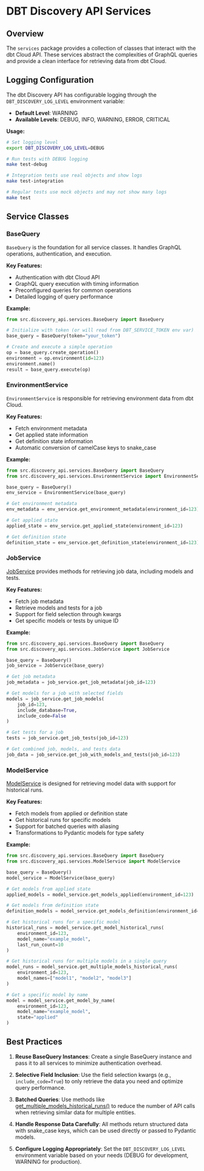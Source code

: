 # DBT Discovery API Services

## Overview

The `services` package provides a collection of classes that interact with the dbt Cloud API. These services abstract the complexities of GraphQL queries and provide a clean interface for retrieving data from dbt Cloud.

## Logging Configuration

The dbt Discovery API has configurable logging through the `DBT_DISCOVERY_LOG_LEVEL` environment variable:

- **Default Level**: WARNING
- **Available Levels**: DEBUG, INFO, WARNING, ERROR, CRITICAL

**Usage:**
```bash
# Set logging level
export DBT_DISCOVERY_LOG_LEVEL=DEBUG

# Run tests with DEBUG logging
make test-debug

# Integration tests use real objects and show logs
make test-integration

# Regular tests use mock objects and may not show many logs
make test
```

## Service Classes

### BaseQuery

`BaseQuery` is the foundation for all service classes. It handles GraphQL operations, authentication, and execution.

**Key Features:**
- Authentication with dbt Cloud API
- GraphQL query execution with timing information
- Preconfigured queries for common operations
- Detailed logging of query performance

**Example:**
```python
from src.discovery_api.services.BaseQuery import BaseQuery

# Initialize with token (or will read from DBT_SERVICE_TOKEN env var)
base_query = BaseQuery(token="your_token")

# Create and execute a simple operation
op = base_query.create_operation()
environment = op.environment(id=123)
environment.name()
result = base_query.execute(op)
```

### EnvironmentService

`EnvironmentService` is responsible for retrieving environment data from dbt Cloud.

**Key Features:**
- Fetch environment metadata
- Get applied state information
- Get definition state information
- Automatic conversion of camelCase keys to snake_case

**Example:**
```python
from src.discovery_api.services.BaseQuery import BaseQuery
from src.discovery_api.services.EnvironmentService import EnvironmentService

base_query = BaseQuery()
env_service = EnvironmentService(base_query)

# Get environment metadata
env_metadata = env_service.get_environment_metadata(environment_id=123)

# Get applied state
applied_state = env_service.get_applied_state(environment_id=123)

# Get definition state
definition_state = env_service.get_definition_state(environment_id=123)
```

### JobService

[JobService](cci:2://file:///Users/doug/Documents/GitHub/dbt_discovery_api/src/discovery_api/services/JobService.py:6:0-372:77) provides methods for retrieving job data, including models and tests.

**Key Features:**
- Fetch job metadata
- Retrieve models and tests for a job
- Support for field selection through kwargs
- Get specific models or tests by unique ID

**Example:**
```python
from src.discovery_api.services.BaseQuery import BaseQuery
from src.discovery_api.services.JobService import JobService

base_query = BaseQuery()
job_service = JobService(base_query)

# Get job metadata
job_metadata = job_service.get_job_metadata(job_id=123)

# Get models for a job with selected fields
models = job_service.get_job_models(
    job_id=123,
    include_database=True,
    include_code=False
)

# Get tests for a job
tests = job_service.get_job_tests(job_id=123)

# Get combined job, models, and tests data
job_data = job_service.get_job_with_models_and_tests(job_id=123)
```

### ModelService

[ModelService](cci:2://file:///Users/doug/Documents/GitHub/dbt_discovery_api/src/discovery_api/services/ModelService.py:7:0-461:91) is designed for retrieving model data with support for historical runs.

**Key Features:**
- Fetch models from applied or definition state
- Get historical runs for specific models
- Support for batched queries with aliasing
- Transformations to Pydantic models for type safety

**Example:**
```python
from src.discovery_api.services.BaseQuery import BaseQuery
from src.discovery_api.services.ModelService import ModelService

base_query = BaseQuery()
model_service = ModelService(base_query)

# Get models from applied state
applied_models = model_service.get_models_applied(environment_id=123)

# Get models from definition state
definition_models = model_service.get_models_definition(environment_id=123)

# Get historical runs for a specific model
historical_runs = model_service.get_model_historical_runs(
    environment_id=123,
    model_name="example_model",
    last_run_count=10
)

# Get historical runs for multiple models in a single query
model_runs = model_service.get_multiple_models_historical_runs(
    environment_id=123,
    model_names=["model1", "model2", "model3"]
)

# Get a specific model by name
model = model_service.get_model_by_name(
    environment_id=123,
    model_name="example_model",
    state="applied"
)
```

## Best Practices

1. **Reuse BaseQuery Instances**: Create a single BaseQuery instance and pass it to all services to minimize authentication overhead.

2. **Selective Field Inclusion**: Use the field selection kwargs (e.g., `include_code=True`) to only retrieve the data you need and optimize query performance.

3. **Batched Queries**: Use methods like [get_multiple_models_historical_runs()](cci:1://file:///Users/doug/Documents/GitHub/dbt_discovery_api/src/discovery_api/services/ModelService.py:361:4-435:21) to reduce the number of API calls when retrieving similar data for multiple entities.

4. **Handle Response Data Carefully**: All methods return structured data with snake_case keys, which can be used directly or passed to Pydantic models.

5. **Configure Logging Appropriately**: Set the `DBT_DISCOVERY_LOG_LEVEL` environment variable based on your needs (DEBUG for development, WARNING for production).